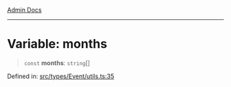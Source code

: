 [Admin Docs](/)

***

# Variable: months

> `const` **months**: `string`[]

Defined in: [src/types/Event/utils.ts:35](https://github.com/PalisadoesFoundation/talawa-admin/blob/main/src/types/Event/utils.ts#L35)
